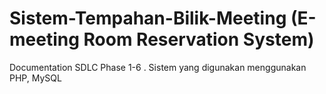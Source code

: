 # Sistem-Tempahan-Bilik-Meeting (E-meeting Room Reservation System)
Documentation SDLC Phase 1-6 . Sistem yang digunakan menggunakan PHP, MySQL
